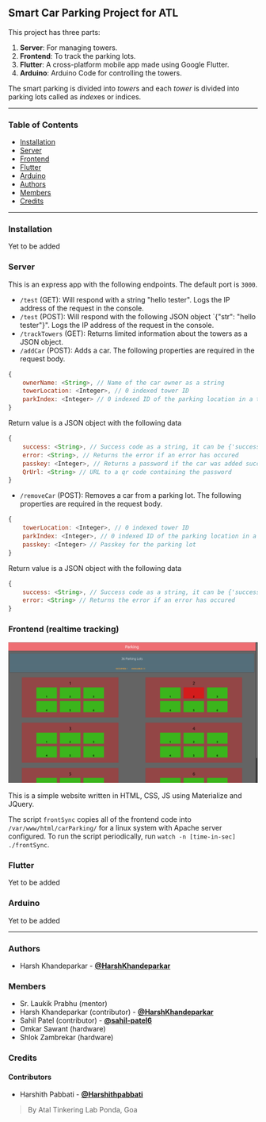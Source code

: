 ## Smart Car Parking Project for ATL
This project has three parts:
1. **Server**: For managing towers.
2. **Frontend**: To track the parking lots.
3. **Flutter**: A cross-platform mobile app made using Google Flutter.
4. **Arduino**: Arduino Code for controlling the towers.

The smart parking is divided into *tower*s and each *tower* is divided into parking lots called as *index*es or indices.
****
### Table of Contents
- [Installation](#installation)
- [Server](#server)
- [Frontend](#frontend-realtime-tracking)
- [Flutter](#flutter)
- [Arduino](#arduino)
- [Authors](#authors)
- [Members](#members)
- [Credits](#credits)
****
### Installation
Yet to be added

### Server
This is an express app with the following endpoints. The default port is `3000`.

* `/test` (GET): Will respond with a string "hello tester". Logs the IP address of the request in the console.
* `/test` (POST): Will respond with the following JSON object `{"str": "hello tester"}". Logs the IP address of the request in the console.
* `/trackTowers` (GET): Returns limited information about the towers as a JSON object.
* `/addCar` (POST): Adds a car.
The following properties are required in the request body.
```js
{
	ownerName: <String>, // Name of the car owner as a string
	towerLocation: <Integer>, // 0 indexed tower ID
	parkIndex: <Integer> // 0 indexed ID of the parking location in a tower
}
```
Return value is a JSON object with the following data
```js
{
	success: <String>, // Success code as a string, it can be {'success', 'failed'}
	error: <String>, // Returns the error if an error has occured
	passkey: <Integer>, // Returns a password if the car was added successfully
	QrUrl: <String> // URL to a qr code containing the password
}
```
* `/removeCar` (POST): Removes a car from a parking lot.
The following properties are required in the request body.
```js
{
	towerLocation: <Integer>, // 0 indexed tower ID
	parkIndex: <Integer>, // 0 indexed ID of the parking location in a tower
	passkey: <Integer> // Passkey for the parking lot
}
```
Return value is a JSON object with the following data
```js
{
	success: <String>, // Success code as a string, it can be {'success', 'failed'}
	error: <String> // Returns the error if an error has occured
}
```

### Frontend (realtime tracking)

![frontend](images/frontend.png)

This is a simple website written in HTML, CSS, JS using Materialize and JQuery.

The script `frontSync` copies all of the frontend code into `/var/www/html/carParking/` for a linux system with Apache server configured.
To run the script periodically, run `watch -n [time-in-sec] ./frontSync`.

### Flutter
Yet to be added

### Arduino
Yet to be added

****
### Authors
- Harsh Khandeparkar - [**@HarshKhandeparkar**](https://github.com/HarshKhandeparkar)

### Members
- Sr. Laukik Prabhu (mentor)
- Harsh Khandeparkar (contributor) - [**@HarshKhandeparkar**](https://github.com/HarshKhandeparkar)
- Sahil Patel (contributor) - [**@sahil-patel6**](https://github.com/sahil-patel6)
- Omkar Sawant (hardware)
- Shlok Zambrekar (hardware)

### Credits
#### Contributors
- Harshith Pabbati - [**@Harshithpabbati**](https://github.com/Harshithpabbati)


> By Atal Tinkering Lab Ponda, Goa
